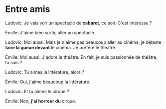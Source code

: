 # Entre amis

Ludovic: Je vais voir un spectacle de **cabaret**, ce soir. C'est intéresse ?

Émille: J'aime bien sortir, aller au spectacle.

Ludovic: Moi aussi. Mais je n'aime pas beaucoup aller au cinéma, je déteste **faire la queue devant** le cinéma. Je préfère le théâtre.

Émille: Moi aussi. J'adore le théâtre. En fait, je suis passionnée de théâtre, tu sais ?

Ludovic: Tu aimes la littérature, alors ?

Émille: Oui, j'aime beaucoup la littérature.

Ludovic: Et tu aimes le cirque ?

Émille: Non, **j'ai horreur du** cirque.
